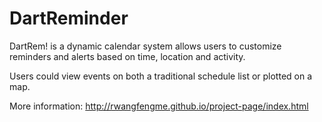 # DartReminder

DartRem! is a dynamic calendar system allows users to customize reminders and alerts based on time, location and activity. 

Users could view events on both a traditional schedule list or plotted on a map.

More information:
http://rwangfengme.github.io/project-page/index.html
